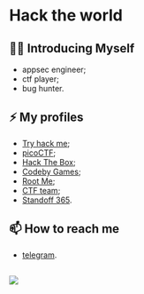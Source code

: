 # Hack the world
## 👨‍💻 Introducing Myself
- appsec engineer;
- ctf player;
- bug hunter.

## ⚡ My profiles
- [Try hack me](https://tryhackme.com/p/EvtDanya);
- [picoCTF](https://play.picoctf.org/users/d3f3nd3r);
- [Hack The Box](https://app.hackthebox.com/users/1167901);
- [Codeby Games](https://codeby.games/users/d00mR34p3r);
- [Root Me](https://www.root-me.org/d00m_r34p3r);
- [CTF team](https://ctftime.org/team/186802);
- [Standoff 365](https://standoff365.com/profile/d00m_r34p3r).

## 📫 How to reach me
- [telegram](https://t.me/evtdanya).
  
##
[![](https://visitcount.itsvg.in/api?id=EvtDanya&label=Profile%20Views&color=6&icon=5&pretty=false)](https://visitcount.itsvg.in)
<!--
**EvtDanya/EvtDanya** is a ✨ _special_ ✨ repository because its `README.md` (this file) appears on your GitHub profile.

Here are some ideas to get you started:

- 🔭 I’m currently working on ...
- 🌱 I’m currently learning ...
- 👯 I’m looking to collaborate on ...
- 🤔 I’m looking for help with ...
- 💬 Ask me about ...
- 📫 How to reach me: ...
- 😄 Pronouns: ...
- ⚡ Fun fact: ...
-->
